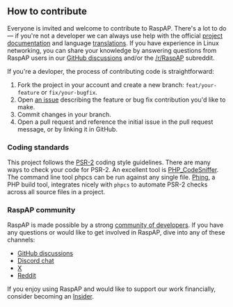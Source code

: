 ## How to contribute
Everyone is invited and welcome to contribute to RaspAP. There's a lot to do — if you're not a developer we can always use help with the official [project documentation](https://docs.raspap.com) and language [translations](https://crowdin.com/project/raspap). If you have experience in Linux networking, you can share your knowledge by answering questions from RaspAP users in our [GitHub discussions](https://github.com/RaspAP/raspap-webgui/discussions) and/or the [/r/RaspAP](https://reddit.com/r/RaspAP) subreddit.

If you're a devloper, the process of contributing code is straightforward:

1. Fork the project in your account and create a new branch: `feat/your-feature` or `fix/your-bugfix`.
2. Open [an issue](https://github.com/RaspAP/raspap-webgui/issues) describing the feature or bug fix contribution you'd like to make.
3. Commit changes in your branch.
4. Open a pull request and reference the initial issue in the pull request message, or by linking it in GitHub.

### Coding standards
This project follows the [PSR-2](http://www.php-fig.org/psr/psr-2/) coding style guidelines. There are many ways to check your code for PSR-2. An excellent tool is [PHP_CodeSniffer](https://github.com/squizlabs/PHP_CodeSniffer). The command line tool phpcs can be run against any single file. [Phing](https://www.phing.info/), a PHP build tool, integrates nicely with `phpcs` to automate PSR-2 checks across all source files in a project.

### RaspAP community
RaspAP is made possible by a strong [community of developers](https://github.com/RaspAP/raspap-webgui/graphs/contributors). If you have any questions or would like to get involved in RaspAP, dive into any of these channels:

* [GitHub discussions](https://github.com/RaspAP/raspap-webgui/discussions)
* [Discord chat](https://discord.gg/KVAsaAR)
* [X](https://x.com/rasp_ap)
* [Reddit](https://www.reddit.com/r/RaspAP/)

If you enjoy using RaspAP and would like to support our work financially, consider becoming an [Insider](https://github.com/sponsors/RaspAP).
